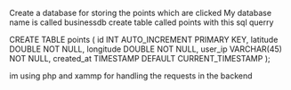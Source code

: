 Create a database for storing the points which are clicked 
My database name is called businessdb
create table called points with this sql querry

CREATE TABLE points (
    id INT AUTO_INCREMENT PRIMARY KEY,
    latitude DOUBLE NOT NULL,
    longitude DOUBLE NOT NULL,
    user_ip VARCHAR(45) NOT NULL,
    created_at TIMESTAMP DEFAULT CURRENT_TIMESTAMP
);


im using php and xammp for handling the requests in the backend
